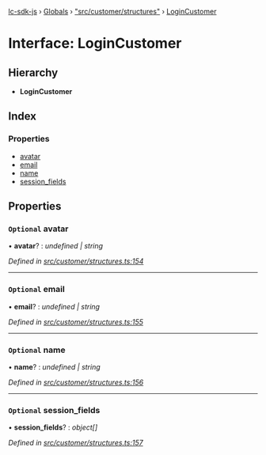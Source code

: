 [lc-sdk-js](../README.md) › [Globals](../globals.md) › ["src/customer/structures"](../modules/_src_customer_structures_.md) › [LoginCustomer](_src_customer_structures_.logincustomer.md)

# Interface: LoginCustomer

## Hierarchy

* **LoginCustomer**

## Index

### Properties

* [avatar](_src_customer_structures_.logincustomer.md#optional-avatar)
* [email](_src_customer_structures_.logincustomer.md#optional-email)
* [name](_src_customer_structures_.logincustomer.md#optional-name)
* [session_fields](_src_customer_structures_.logincustomer.md#optional-session_fields)

## Properties

### `Optional` avatar

• **avatar**? : *undefined | string*

*Defined in [src/customer/structures.ts:154](https://github.com/livechat/lc-sdk-js/blob/5281c0a/src/customer/structures.ts#L154)*

___

### `Optional` email

• **email**? : *undefined | string*

*Defined in [src/customer/structures.ts:155](https://github.com/livechat/lc-sdk-js/blob/5281c0a/src/customer/structures.ts#L155)*

___

### `Optional` name

• **name**? : *undefined | string*

*Defined in [src/customer/structures.ts:156](https://github.com/livechat/lc-sdk-js/blob/5281c0a/src/customer/structures.ts#L156)*

___

### `Optional` session_fields

• **session_fields**? : *object[]*

*Defined in [src/customer/structures.ts:157](https://github.com/livechat/lc-sdk-js/blob/5281c0a/src/customer/structures.ts#L157)*
